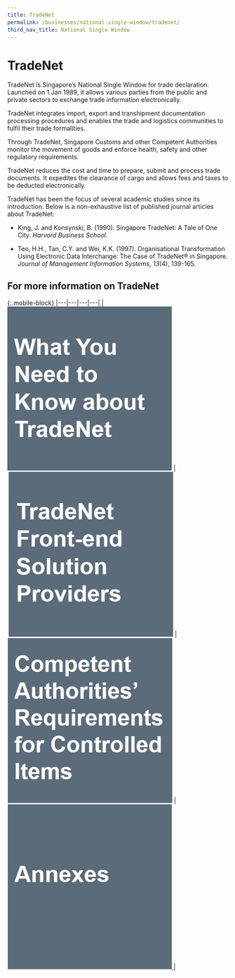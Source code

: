 ```yaml
---
title: TradeNet
permalink: /businesses/national-single-window/tradenet/
third_nav_title: National Single Window
---
```

# TradeNet

TradeNet is Singapore’s National Single Window for trade declaration. Launched on 1 Jan 1989, it allows various parties from the public and private sectors to exchange trade information electronically.

TradeNet integrates import, export and transhipment documentation processing procedures and enables the trade and logistics communities to fulfil their trade formalities.

Through TradeNet, Singapore Customs and other Competent Authorities monitor the movement of goods and enforce health, safety and other regulatory requirements.

TradeNet  reduces the cost and time to prepare, submit and process trade documents. It expedites the clearance of cargo and allows fees and taxes to be deducted electronically.

TradeNet has been the focus of several academic studies since its introduction. Below is a non-exhaustive list of published journal articles about TradeNet:

-   King, J. and Konsynski, B. (1990). Singapore TradeNet: A Tale of One City. *Harvard Business School.*
  
-   Teo, H.H., Tan, C.Y. and Wei, K.K. (1997). Organisational Transformation Using Electronic Data Interchange: The Case of TradeNet® in Singapore. *Journal of Management Information Systems, 13*(4), 139-165.
  
## For more information on TradeNet

{:.mobile-block}
|---|---|---|---|
| [![](/images/TradeNet/TN1.jpg)](/businesses/national-single-window/overview/what-you-need-to-know-about-tradenet) |[![](/images/TradeNet/TN2.jpg)](/businesses/national-single-window/overview/TradeNet-Solution-Providers)  | [![](/images/TradeNet/TN3.jpg)](/businesses/National-Single-Window/Overview/Competent-Authorities-Requirements) | [![](/images/TradeNet/tn4annex.jpg) ](/businesses/National-Single-Window/Overview/Annexes) |